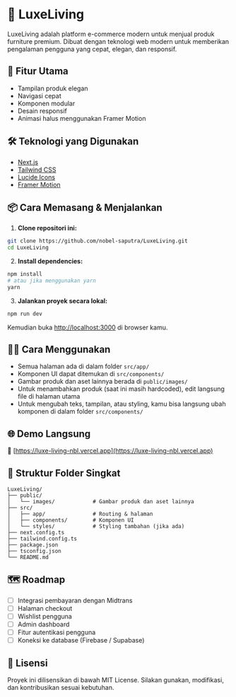 # 🏡 LuxeLiving

LuxeLiving adalah platform e-commerce modern untuk menjual produk furniture premium. Dibuat dengan teknologi web modern untuk memberikan pengalaman pengguna yang cepat, elegan, dan responsif.

## 🚀 Fitur Utama

- Tampilan produk elegan
- Navigasi cepat
- Komponen modular
- Desain responsif
- Animasi halus menggunakan Framer Motion

## 🛠️ Teknologi yang Digunakan

- [Next.js](https://nextjs.org/)
- [Tailwind CSS](https://tailwindcss.com/)
- [Lucide Icons](https://lucide.dev/)
- [Framer Motion](https://www.framer.com/motion/)

## 📦 Cara Memasang & Menjalankan

1. **Clone repositori ini:**

```bash
git clone https://github.com/nobel-saputra/LuxeLiving.git
cd LuxeLiving
```

2. **Install dependencies:**

```bash
npm install
# atau jika menggunakan yarn
yarn
```

3. **Jalankan proyek secara lokal:**

```bash
npm run dev
```

Kemudian buka [http://localhost:3000](http://localhost:3000) di browser kamu.

## 🧑‍💻 Cara Menggunakan

- Semua halaman ada di dalam folder `src/app/`
- Komponen UI dapat ditemukan di `src/components/`
- Gambar produk dan aset lainnya berada di `public/images/`
- Untuk menambahkan produk (saat ini masih hardcoded), edit langsung file di halaman utama
- Untuk mengubah teks, tampilan, atau styling, kamu bisa langsung ubah komponen di dalam folder `src/components/`

## 🌐 Demo Langsung

🔗 [https://luxe-living-nbl.vercel.app](https://luxe-living-nbl.vercel.app)

## 📁 Struktur Folder Singkat

```
LuxeLiving/
├── public/
│   └── images/            # Gambar produk dan aset lainnya
├── src/
│   ├── app/               # Routing & halaman
│   ├── components/        # Komponen UI
│   └── styles/            # Styling tambahan (jika ada)
├── next.config.ts
├── tailwind.config.ts
├── package.json
├── tsconfig.json
└── README.md
```

## 🗺️ Roadmap

- [ ] Integrasi pembayaran dengan Midtrans
- [ ] Halaman checkout
- [ ] Wishlist pengguna
- [ ] Admin dashboard
- [ ] Fitur autentikasi pengguna
- [ ] Koneksi ke database (Firebase / Supabase)

## 📄 Lisensi

Proyek ini dilisensikan di bawah MIT License.
Silakan gunakan, modifikasi, dan kontribusikan sesuai kebutuhan.

